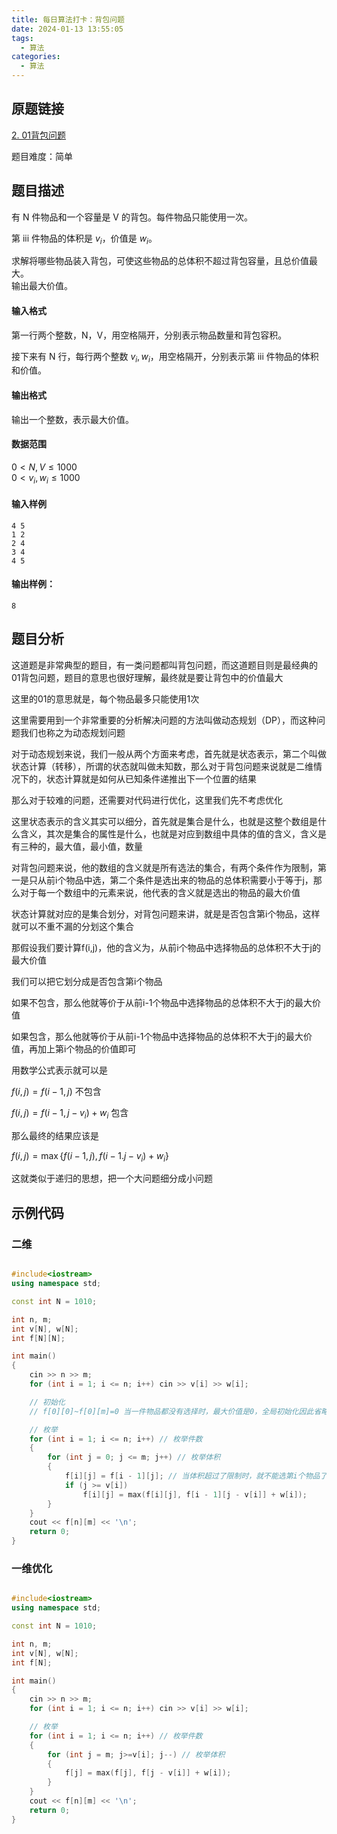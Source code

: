 ```yaml
---
title: 每日算法打卡：背包问题
date: 2024-01-13 13:55:05
tags:
  - 算法
categories:
  - 算法
---
```


## 原题链接

[2. 01背包问题](https://www.acwing.com/problem/content/2/)

题目难度：简单

## 题目描述

有 N 件物品和一个容量是 V 的背包。每件物品只能使用一次。

第 iii 件物品的体积是 $v_i$，价值是 $w_i$。

求解将哪些物品装入背包，可使这些物品的总体积不超过背包容量，且总价值最大。  
输出最大价值。

#### 输入格式

第一行两个整数，N，V，用空格隔开，分别表示物品数量和背包容积。

接下来有 N 行，每行两个整数 $v_i, w_i$，用空格隔开，分别表示第 iii 件物品的体积和价值。

#### 输出格式

输出一个整数，表示最大价值。

#### 数据范围

$0 \lt N, V \le 1000$  
$0\lt v_i, w_i \le 1000$

#### 输入样例

```
4 5
1 2
2 4
3 4
4 5 
```

#### 输出样例：

```
8 
```

## 题目分析

这道题是非常典型的题目，有一类问题都叫背包问题，而这道题目则是最经典的01背包问题，题目的意思也很好理解，最终就是要让背包中的价值最大

这里的01的意思就是，每个物品最多只能使用1次

这里需要用到一个非常重要的分析解决问题的方法叫做动态规划（DP），而这种问题我们也称之为动态规划问题

对于动态规划来说，我们一般从两个方面来考虑，首先就是状态表示，第二个叫做状态计算（转移），所谓的状态就叫做未知数，那么对于背包问题来说就是二维情况下的，状态计算就是如何从已知条件递推出下一个位置的结果

那么对于较难的问题，还需要对代码进行优化，这里我们先不考虑优化

这里状态表示的含义其实可以细分，首先就是集合是什么，也就是这整个数组是什么含义，其次是集合的属性是什么，也就是对应到数组中具体的值的含义，含义是有三种的，最大值，最小值，数量

对背包问题来说，他的数组的含义就是所有选法的集合，有两个条件作为限制，第一是只从前i个物品中选，第二个条件是选出来的物品的总体积需要小于等于j，那么对于每一个数组中的元素来说，他代表的含义就是选出的物品的最大价值

状态计算就对应的是集合划分，对背包问题来讲，就是是否包含第i个物品，这样就可以不重不漏的分划这个集合

那假设我们要计算f(i,j)，他的含义为，从前i个物品中选择物品的总体积不大于j的最大价值

我们可以把它划分成是否包含第i个物品

如果不包含，那么他就等价于从前i-1个物品中选择物品的总体积不大于j的最大价值

如果包含，那么他就等价于从前i-1个物品中选择物品的总体积不大于j的最大价值，再加上第i个物品的价值即可

用数学公式表示就可以是

$f(i,j)=f(i-1,j)$ 不包含

$f(i,j) = f(i-1,j-v_i)+w_i$ 包含

那么最终的结果应该是

$f(i,j)=\max\{f(i-1,j),f(i-1.j-v_i)+w_i\}$

这就类似于递归的思想，把一个大问题细分成小问题

## 示例代码

### 二维

```cpp

#include<iostream>
using namespace std;

const int N = 1010;

int n, m;
int v[N], w[N];
int f[N][N];

int main()
{
    cin >> n >> m;
    for (int i = 1; i <= n; i++) cin >> v[i] >> w[i];

    // 初始化
    // f[0][0]~f[0][m]=0 当一件物品都没有选择时，最大价值是0，全局初始化因此省略

    // 枚举
    for (int i = 1; i <= n; i++) // 枚举件数
    {
        for (int j = 0; j <= m; j++) // 枚举体积
        {
            f[i][j] = f[i - 1][j]; // 当体积超过了限制时，就不能选第i个物品了，因此f[i][j]至少是可以选择f[i-1][j]的
            if (j >= v[i])
                f[i][j] = max(f[i][j], f[i - 1][j - v[i]] + w[i]);
        }
    }
    cout << f[n][m] << '\n';
    return 0;
}
```

### 一维优化

```cpp

#include<iostream>
using namespace std;

const int N = 1010;

int n, m;
int v[N], w[N];
int f[N];

int main()
{
    cin >> n >> m;
    for (int i = 1; i <= n; i++) cin >> v[i] >> w[i];

    // 枚举
    for (int i = 1; i <= n; i++) // 枚举件数
    {
        for (int j = m; j>=v[i]; j--) // 枚举体积
        {
            f[j] = max(f[j], f[j - v[i]] + w[i]);
        }
    }
    cout << f[n][m] << '\n';
    return 0;
}
```

